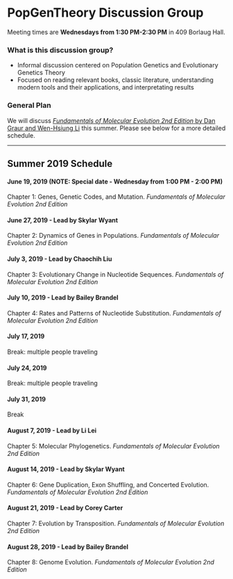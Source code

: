 # PopGenTheory Discussion Group

Meeting times are **Wednesdays from 1:30 PM-2:30 PM** in 409 Borlaug Hall.

### What is this discussion group?
- Informal discussion centered on Population Genetics and Evolutionary Genetics Theory
- Focused on reading relevant books, classic literature, understanding modern tools and their applications, and interpretating results

### General Plan

We will discuss [*Fundamentals of Molecular Evolution 2nd Edition* by Dan Graur and Wen-Hsiung Li](https://www.amazon.com/Fundamentals-Molecular-Evolution-Dan-Graur/dp/0878932666) this summer. Please see below for a more detailed schedule.

---

## Summer 2019 Schedule

#### June 19, 2019 (NOTE: Special date - Wednesday from 1:00 PM - 2:00 PM)
Chapter 1: Genes, Genetic Codes, and Mutation.
*Fundamentals of Molecular Evolution 2nd Edition*

#### June 27, 2019 - Lead by Skylar Wyant
Chapter 2: Dynamics of Genes in Populations.
*Fundamentals of Molecular Evolution 2nd Edition*

#### July 3, 2019 - Lead by Chaochih Liu
Chapter 3: Evolutionary Change in Nucleotide Sequences.
*Fundamentals of Molecular Evolution 2nd Edition*

#### July 10, 2019 - Lead by Bailey Brandel
Chapter 4: Rates and Patterns of Nucleotide Substitution.
*Fundamentals of Molecular Evolution 2nd Edition*

#### July 17, 2019
Break: multiple people traveling

#### July 24, 2019
Break: multiple people traveling

#### July 31, 2019 
Break

#### August 7, 2019 - Lead by Li Lei
Chapter 5: Molecular Phylogenetics.
*Fundamentals of Molecular Evolution 2nd Edition*

#### August 14, 2019 - Lead by Skylar Wyant
Chapter 6: Gene Duplication, Exon Shuffling, and Concerted Evolution.
*Fundamentals of Molecular Evolution 2nd Edition*

#### August 21, 2019 - Lead by Corey Carter
Chapter 7: Evolution by Transposition.
*Fundamentals of Molecular Evolution 2nd Edition*

#### August 28, 2019 - Lead by Bailey Brandel
Chapter 8: Genome Evolution.
*Fundamentals of Molecular Evolution 2nd Edition*
